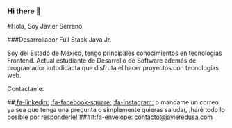 ### Hi there 👋
#Hola, Soy Javier Serrano.

###Desarrollador Full Stack Java Jr.

Soy del Estado de México, tengo principales conocimientos en tecnologias Frontend. Actual estudiante de Desarrollo de Software además de programador autodidacta que disfruta el hacer proyectos con tecnologías web.

Contactame:


##[:fa-linkedin:](https://www.linkedin.com/in/javiersadev/) [:fa-facebook-square:](https://www.facebook.com/JavierSADev) [:fa-instagram:](https://www.instagram.com/javiersadev/)
o mandame un correo ya sea que tenga una pregunta o simplemente quieras saludar, ¡haré todo lo posible por responderle!
####:fa-envelope: contacto@javieredusa.com

<!--
**JavierSerranoAlvarado/JavierSerranoAlvarado** is a ✨ _special_ ✨ repository because its `README.md` (this file) appears on your GitHub profile.

Here are some ideas to get you started:

- 🔭 I’m currently working on ...
- 🌱 I’m currently learning ...
- 👯 I’m looking to collaborate on ...
- 🤔 I’m looking for help with ...
- 💬 Ask me about ...
- 📫 How to reach me: ...
- 😄 Pronouns: ...
- ⚡ Fun fact: ...
-->
